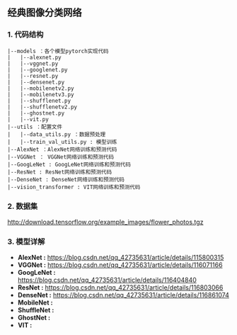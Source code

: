 ## 经典图像分类网络

### 1. 代码结构
```
|--models ：各个模型pytorch实现代码
|   |--alexnet.py
|   |--vggnet.py
|   |--googlenet.py
|   |--resnet.py
|   |--densenet.py
|   |--mobilenetv2.py
|   |--mobilenetv3.py
|   |--shufflenet.py
|   |--shufflenetv2.py
|   |--ghostnet.py
|   |--vit.py
|--utils ：配置文件
|   |--data_utils.py ：数据预处理
|   |--train_val_utils.py : 模型训练
|--AlexNet ：AlexNet网络训练和预测代码
|--VGGNet ： VGGNet网络训练和预测代码
|--GoogLeNet : GoogLeNet网络训练和预测代码
|--ResNet : ResNet网络训练和预测代码
|--DenseNet : DenseNet网络训练和预测代码
|--vision_transformer : VIT网络训练和预测代码
```

### 2. 数据集
http://download.tensorflow.org/example_images/flower_photos.tgz

### 3. 模型详解
- **AlexNet :** https://blog.csdn.net/qq_42735631/article/details/115800315
- **VGGNet :** https://blog.csdn.net/qq_42735631/article/details/116071166
- **GoogLeNet :** https://blog.csdn.net/qq_42735631/article/details/116404840
- **ResNet :** https://blog.csdn.net/qq_42735631/article/details/116803066
- **DenseNet :** https://blog.csdn.net/qq_42735631/article/details/116861074
- **MobileNet :**
- **ShuffleNet :**
- **GhostNet :**
- **VIT :**